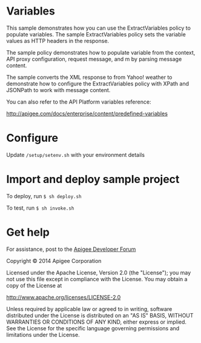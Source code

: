 # Variables

This sample demonstrates how you can use the ExtractVariables policy to 
populate variables. The sample ExtractVariables policy sets the variable values
as HTTP headers in the response.

The sample policy demonstrates how to populate variable from the context, 
API proxy configuration, request message, and m by parsing message content.

The sample converts the XML response to from Yahoo! weather to demonstrate 
how to configure the ExtractVariables policy with XPath and JSONPath
to work with message content.

You can also refer to the API Platform variables reference:

http://apigee.com/docs/enterprise/content/predefined-variables

# Configure 

Update `/setup/setenv.sh` with your environment details

# Import and deploy sample project

To deploy, run `$ sh deploy.sh`

To test, run `$ sh invoke.sh`

# Get help

For assistance, post to the [Apigee Developer Forum](http://support.apigee.com)

Copyright © 2014 Apigee Corporation

Licensed under the Apache License, Version 2.0 (the "License"); you may not use
this file except in compliance with the License. You may obtain a copy
of the License at

http://www.apache.org/licenses/LICENSE-2.0

Unless required by applicable law or agreed to in writing, software
distributed under the License is distributed on an "AS IS" BASIS,
WITHOUT WARRANTIES OR CONDITIONS OF ANY KIND, either express or implied.
See the License for the specific language governing permissions and
limitations under the License.
